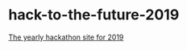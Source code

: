 hack-to-the-future-2019
=======================

<a href="http://stefanhayden.github.io/hack-to-the-future-2019/">The yearly hackathon site for 2019</a>


